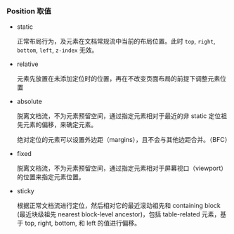 ### Position 取值

- static

  正常布局行为，及元素在文档常规流中当前的布局位置。此时 `top`, `right`, `bottom`, `left`, `z-index` 无效。

- relative

  元素先放置在未添加定位时的位置，再在不改变页面布局的前提下调整元素位置

- absolute

  脱离文档流，不为元素预留空间，通过指定元素相对于最近的非 static 定位祖先元素的偏移，来确定元素。

  绝对定位的元素可以设置外边距（margins），且不会与其他边距合并。（BFC）

- fixed

  脱离文档流，不为元素预留空间，通过指定元素相对于屏幕视口（viewport）的位置来指定元素位置。

- sticky

  根据正常文档流进行定位，然后相对它的最近滚动祖先和 containing block (最近块级祖先 nearest block-level ancestor)，包括 table-related 元素，基于 top, right, bottom, 和 left 的值进行偏移。
